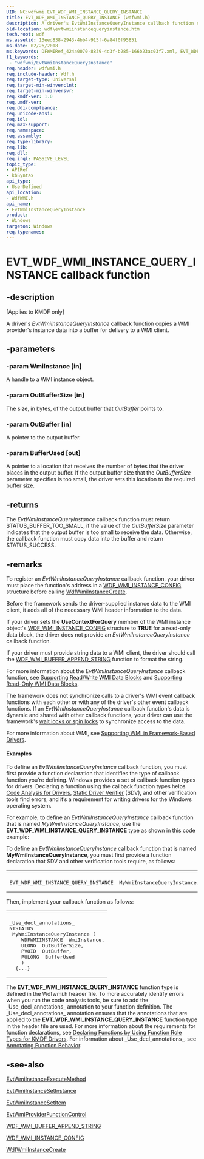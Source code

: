 ```yaml
---
UID: NC:wdfwmi.EVT_WDF_WMI_INSTANCE_QUERY_INSTANCE
title: EVT_WDF_WMI_INSTANCE_QUERY_INSTANCE (wdfwmi.h)
description: A driver's EvtWmiInstanceQueryInstance callback function copies a WMI provider's instance data into a buffer for delivery to a WMI client.
old-location: wdf\evtwmiinstancequeryinstance.htm
tech.root: wdf
ms.assetid: 13eed838-2943-4bb4-915f-6a84f0f95851
ms.date: 02/26/2018
ms.keywords: DFWMIRef_424a0070-8839-4d3f-b285-166b23ac03f7.xml, EVT_WDF_WMI_INSTANCE_QUERY_INSTANCE, EVT_WDF_WMI_INSTANCE_QUERY_INSTANCE callback, EvtWmiInstanceQueryInstance, EvtWmiInstanceQueryInstance callback function, kmdf.evtwmiinstancequeryinstance, wdf.evtwmiinstancequeryinstance, wdfwmi/EvtWmiInstanceQueryInstance
f1_keywords:
 - "wdfwmi/EvtWmiInstanceQueryInstance"
req.header: wdfwmi.h
req.include-header: Wdf.h
req.target-type: Universal
req.target-min-winverclnt: 
req.target-min-winversvr: 
req.kmdf-ver: 1.0
req.umdf-ver: 
req.ddi-compliance: 
req.unicode-ansi: 
req.idl: 
req.max-support: 
req.namespace: 
req.assembly: 
req.type-library: 
req.lib: 
req.dll: 
req.irql: PASSIVE_LEVEL
topic_type:
- APIRef
- kbSyntax
api_type:
- UserDefined
api_location:
- WdfWMI.h
api_name:
- EvtWmiInstanceQueryInstance
product:
- Windows
targetos: Windows
req.typenames: 
---
```


# EVT_WDF_WMI_INSTANCE_QUERY_INSTANCE callback function


## -description


<p class="CCE_Message">[Applies to KMDF only]</p>

A driver's <i>EvtWmiInstanceQueryInstance</i> callback function copies a WMI provider's instance data into a buffer for delivery to a WMI client.


## -parameters




### -param WmiInstance [in]

A handle to a WMI instance object.


### -param OutBufferSize [in]

The size, in bytes, of the output buffer that <i>OutBuffer</i> points to.


### -param OutBuffer [in]

A pointer to the output buffer.


### -param BufferUsed [out]

A pointer to a location that receives the number of bytes that the driver places in the output buffer. If the output buffer size that the <i>OutBufferSize</i> parameter specifies is too small, the driver sets this location to the required buffer size.  


## -returns



The <i>EvtWmiInstanceQueryInstance</i> callback function must return STATUS_BUFFER_TOO_SMALL, if the value of the <i>OutBufferSize</i> parameter indicates that the output buffer is too small to receive the data. Otherwise, the callback function must copy data into the buffer and return STATUS_SUCCESS.




## -remarks



To register an <i>EvtWmiInstanceQueryInstance</i> callback function, your driver must place the function's address in a <a href="https://docs.microsoft.com/windows-hardware/drivers/ddi/wdfwmi/ns-wdfwmi-_wdf_wmi_instance_config">WDF_WMI_INSTANCE_CONFIG</a> structure before calling <a href="https://docs.microsoft.com/windows-hardware/drivers/ddi/wdfwmi/nf-wdfwmi-wdfwmiinstancecreate">WdfWmiInstanceCreate</a>. 

Before the framework sends the driver-supplied instance data to the WMI client, it adds all of the necessary WMI header information to the data.

If your driver sets the <b>UseContextForQuery</b> member of the WMI instance object's <a href="https://docs.microsoft.com/windows-hardware/drivers/ddi/wdfwmi/ns-wdfwmi-_wdf_wmi_instance_config">WDF_WMI_INSTANCE_CONFIG</a> structure to <b>TRUE</b> for a read-only data block, the driver does not provide an <i>EvtWmiInstanceQueryInstance</i> callback function.

If your driver must provide string data to a WMI client, the driver should call the <a href="https://docs.microsoft.com/windows-hardware/drivers/ddi/wdfwmi/nf-wdfwmi-wdf_wmi_buffer_append_string">WDF_WMI_BUFFER_APPEND_STRING</a> function to format the string.

For more information about the <i>EvtWmiInstanceQueryInstance</i> callback function, see <a href="https://docs.microsoft.com/windows-hardware/drivers/wdf/supporting-wmi-data-blocks-and-events-in-your-driver">Supporting Read/Write WMI Data Blocks</a> and <a href="https://docs.microsoft.com/windows-hardware/drivers/wdf/supporting-wmi-data-blocks-and-events-in-your-driver">Supporting Read-Only WMI Data Blocks</a>. 

The framework does not synchronize calls to a driver's WMI event callback functions with each other or with any of the driver's other event callback functions. If an <i>EvtWmiInstanceQueryInstance</i> callback function's data is dynamic and shared with other callback functions, your driver can use the framework's <a href="https://docs.microsoft.com/windows-hardware/drivers/wdf/using-framework-locks">wait locks or spin locks</a> to synchronize access to the data.

For more information about WMI, see <a href="https://docs.microsoft.com/windows-hardware/drivers/wdf/supporting-wmi-in-kmdf-drivers">Supporting WMI in Framework-Based Drivers</a>.


#### Examples

To define an <i>EvtWmiInstanceQueryInstance</i> callback function, you must first provide a function declaration that identifies the type of callback function you’re defining. Windows provides a set of callback function types for drivers. Declaring a function using the callback function types helps <a href="https://docs.microsoft.com/windows-hardware/drivers/devtest/code-analysis-for-drivers">Code Analysis for Drivers</a>, <a href="https://docs.microsoft.com/windows-hardware/drivers/devtest/static-driver-verifier">Static Driver Verifier</a> (SDV), and other verification tools find errors, and it’s a requirement for writing drivers for the Windows operating system.

For example, to define an <i>EvtWmiInstanceQueryInstance</i> callback function that is named <i>MyWmiInstanceQueryInstance</i>, use the <b>EVT_WDF_WMI_INSTANCE_QUERY_INSTANCE</b> type as shown in this code example:

To define an <i>EvtWmiInstanceQueryInstance</i> callback function that is named <b>MyWmiInstanceQueryInstance</b>, you must first provide a function declaration that SDV and other verification tools require, as follows:

<div class="code"><span codelanguage=""><table>
<tr>
<th></th>
</tr>
<tr>
<td>
<pre>EVT_WDF_WMI_INSTANCE_QUERY_INSTANCE  MyWmiInstanceQueryInstance;</pre>
</td>
</tr>
</table></span></div>
Then, implement your callback function as follows:

<div class="code"><span codelanguage=""><table>
<tr>
<th></th>
</tr>
<tr>
<td>
<pre>_Use_decl_annotations_
NTSTATUS
 MyWmiInstanceQueryInstance (
    WDFWMIINSTANCE  WmiInstance,
    ULONG  OutBufferSize,
    PVOID  OutBuffer,
    PULONG  BufferUsed
    )
  {...}</pre>
</td>
</tr>
</table></span></div>
The <b>EVT_WDF_WMI_INSTANCE_QUERY_INSTANCE</b> function type is defined in the Wdfwmi.h header file. To more accurately identify errors when you run the code analysis tools, be sure to add the _Use_decl_annotations_ annotation to your function definition. The _Use_decl_annotations_ annotation ensures that the annotations that are applied to the <b>EVT_WDF_WMI_INSTANCE_QUERY_INSTANCE</b> function type in the header file are used. For more information about the requirements for function declarations, see <a href="https://docs.microsoft.com/windows-hardware/drivers/devtest/declaring-functions-by-using-function-role-types-for-kmdf-drivers">Declaring Functions by Using Function Role Types for KMDF Drivers</a>. For information about _Use_decl_annotations_, see <a href="https://docs.microsoft.com/visualstudio/code-quality/annotating-function-behavior?view=vs-2015">Annotating Function Behavior</a>.




## -see-also




<a href="https://docs.microsoft.com/windows-hardware/drivers/ddi/wdfwmi/nc-wdfwmi-evt_wdf_wmi_instance_execute_method">EvtWmiInstanceExecuteMethod</a>



<a href="https://docs.microsoft.com/windows-hardware/drivers/ddi/wdfwmi/nc-wdfwmi-evt_wdf_wmi_instance_set_instance">EvtWmiInstanceSetInstance</a>



<a href="https://docs.microsoft.com/windows-hardware/drivers/ddi/wdfwmi/nc-wdfwmi-evt_wdf_wmi_instance_set_item">EvtWmiInstanceSetItem</a>



<a href="https://docs.microsoft.com/windows-hardware/drivers/ddi/wdfwmi/nc-wdfwmi-evt_wdf_wmi_provider_function_control">EvtWmiProviderFunctionControl</a>



<a href="https://docs.microsoft.com/windows-hardware/drivers/ddi/wdfwmi/nf-wdfwmi-wdf_wmi_buffer_append_string">WDF_WMI_BUFFER_APPEND_STRING</a>



<a href="https://docs.microsoft.com/windows-hardware/drivers/ddi/wdfwmi/ns-wdfwmi-_wdf_wmi_instance_config">WDF_WMI_INSTANCE_CONFIG</a>



<a href="https://docs.microsoft.com/windows-hardware/drivers/ddi/wdfwmi/nf-wdfwmi-wdfwmiinstancecreate">WdfWmiInstanceCreate</a>
 

 

